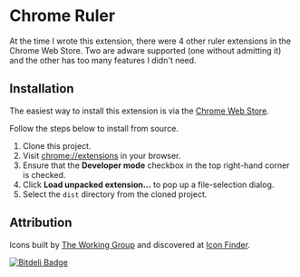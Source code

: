 # Chrome Ruler

At the time I wrote this extension, there were 4 other ruler extensions in the Chrome Web Store. Two are adware supported (one without admitting it) and the other has too many features I didn't need.

## Installation

The easiest way to install this extension is via the [Chrome Web Store](https://chrome.google.com/webstore/category/extensions?hl=en-US).

Follow the steps below to install from source.

1. Clone this project.
2. Visit [chrome://extensions](chrome://extensions) in your browser.
3. Ensure that the **Developer mode** checkbox in the top right-hand corner is checked.
4. Click **Load unpacked extension…** to pop up a file-selection dialog.
5. Select the `dist` directory from the cloned project.

## Attribution

Icons built by [The Working Group](http://blog.twg.ca) and discovered at [Icon Finder](https://www.iconfinder.com/icons/62246/ruler_icon).

[![Bitdeli Badge](https://d2weczhvl823v0.cloudfront.net/ianwremmel/chrome-ruler/trend.png)](https://bitdeli.com/free "Bitdeli Badge")
